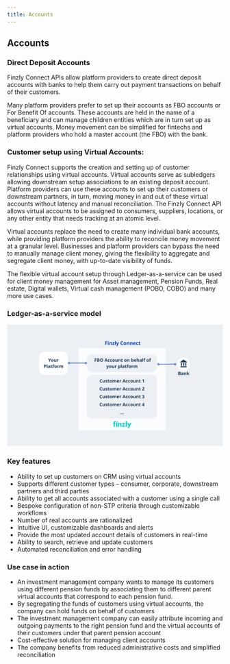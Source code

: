 ```yaml
---
title: Accounts
---
```


## **Accounts**

### **Direct Deposit Accounts**

Finzly Connect APIs allow platform providers to create direct deposit accounts with banks to help them carry out payment transactions on behalf of their customers.

Many platform providers prefer to set up their accounts as FBO accounts or For Benefit Of accounts. These accounts are held in the name of a beneficiary and can manage children entities which are in turn set up as virtual accounts. Money movement can be simplified for fintechs and platform providers who hold a master account (the FBO) with the bank. 

### **Customer setup using Virtual Accounts:**

Finzly Connect supports the creation and setting up of customer relationships using virtual accounts. Virtual accounts serve as subledgers allowing downstream setup associations to an existing deposit account. Platform providers can use these accounts to set up their customers or downstream partners, in turn, moving money in and out of these virtual accounts without latency and manual reconciliation. The Finzly Connect API allows virtual accounts to be assigned to consumers, suppliers, locations, or any other entity that needs tracking at an atomic level. 

Virtual accounts replace the need to create many individual bank accounts, while providing platform providers the ability to reconcile money movement at a granular level. Businesses and platform providers can bypass the need to manually manage client money, giving the flexibility to aggregate and segregate client money, with up-to-date visibility of funds.

The flexible virtual account setup through Ledger-as-a-service can be used for client money management for Asset management, Pension Funds, Real estate, Digital wallets, Virtual cash management (POBO, COBO) and many more use cases.

### **Ledger-as-a-service model**

<!-- ## **ACH Payment** -->
![image info](./images/fbo-account.png)


### **Key features**
- Ability to set up customers on CRM using virtual accounts
- Supports different customer types – consumer, corporate, downstream partners and third parties
- Ability to get all accounts associated with a customer using a single call
- Bespoke configuration of non-STP criteria through customizable workflows
- Number of real accounts are rationalized
- Intuitive UI, customizable dashboards and alerts
- Provide the most updated account details of customers in real-time
- Ability to search, retrieve and update customers 
- Automated reconciliation and error handling

### **Use case in action**
- An investment management company wants to manage its customers using different pension funds by associating them to different parent virtual accounts that correspond to each pension fund.
- By segregating the funds of customers using virtual accounts, the company can hold funds on behalf of customers
- The investment management company can easily attribute incoming and outgoing payments to the right pension fund and the virtual accounts of their customers under that parent pension account
- Cost-effective solution for managing client accounts
- The company benefits from reduced administrative costs and simplified reconciliation